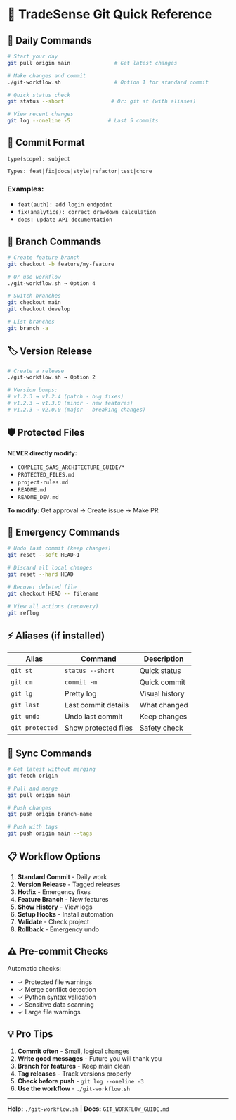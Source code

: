 # 🎯 TradeSense Git Quick Reference

## 🚀 Daily Commands

```bash
# Start your day
git pull origin main              # Get latest changes

# Make changes and commit
./git-workflow.sh                 # Option 1 for standard commit

# Quick status check
git status --short               # Or: git st (with aliases)

# View recent changes
git log --oneline -5            # Last 5 commits
```

## 📝 Commit Format

```
type(scope): subject

Types: feat|fix|docs|style|refactor|test|chore
```

### Examples:
- `feat(auth): add login endpoint`
- `fix(analytics): correct drawdown calculation`
- `docs: update API documentation`

## 🌳 Branch Commands

```bash
# Create feature branch
git checkout -b feature/my-feature

# Or use workflow
./git-workflow.sh → Option 4

# Switch branches
git checkout main
git checkout develop

# List branches
git branch -a
```

## 🏷️ Version Release

```bash
# Create a release
./git-workflow.sh → Option 2

# Version bumps:
# v1.2.3 → v1.2.4 (patch - bug fixes)
# v1.2.3 → v1.3.0 (minor - new features)
# v1.2.3 → v2.0.0 (major - breaking changes)
```

## 🛡️ Protected Files

**NEVER directly modify:**
- `COMPLETE_SAAS_ARCHITECTURE_GUIDE/*`
- `PROTECTED_FILES.md`
- `project-rules.md`
- `README.md`
- `README_DEV.md`

**To modify:** Get approval → Create issue → Make PR

## 🚨 Emergency Commands

```bash
# Undo last commit (keep changes)
git reset --soft HEAD~1

# Discard all local changes
git reset --hard HEAD

# Recover deleted file
git checkout HEAD -- filename

# View all actions (recovery)
git reflog
```

## ⚡ Aliases (if installed)

| Alias | Command | Description |
|-------|---------|-------------|
| `git st` | `status --short` | Quick status |
| `git cm` | `commit -m` | Quick commit |
| `git lg` | Pretty log | Visual history |
| `git last` | Last commit details | What changed |
| `git undo` | Undo last commit | Keep changes |
| `git protected` | Show protected files | Safety check |

## 🔄 Sync Commands

```bash
# Get latest without merging
git fetch origin

# Pull and merge
git pull origin main

# Push changes
git push origin branch-name

# Push with tags
git push origin main --tags
```

## 📋 Workflow Options

1. **Standard Commit** - Daily work
2. **Version Release** - Tagged releases  
3. **Hotfix** - Emergency fixes
4. **Feature Branch** - New features
5. **Show History** - View logs
6. **Setup Hooks** - Install automation
7. **Validate** - Check project
8. **Rollback** - Emergency undo

## ⚠️ Pre-commit Checks

Automatic checks:
- ✓ Protected file warnings
- ✓ Merge conflict detection
- ✓ Python syntax validation
- ✓ Sensitive data scanning
- ✓ Large file warnings

## 💡 Pro Tips

1. **Commit often** - Small, logical changes
2. **Write good messages** - Future you will thank you
3. **Branch for features** - Keep main clean
4. **Tag releases** - Track versions properly
5. **Check before push** - `git log --oneline -3`
6. **Use the workflow** - `./git-workflow.sh`

---
**Help:** `./git-workflow.sh` | **Docs:** `GIT_WORKFLOW_GUIDE.md`
